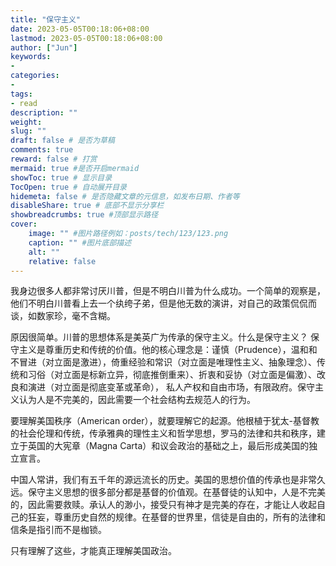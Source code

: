 ```yaml
---
title: "保守主义"
date: 2023-05-05T00:18:06+08:00
lastmod: 2023-05-05T00:18:06+08:00
author: ["Jun"]
keywords: 
- 
categories: 
- 
tags: 
- read
description: ""
weight:
slug: ""
draft: false # 是否为草稿
comments: true
reward: false # 打赏
mermaid: true #是否开启mermaid
showToc: true # 显示目录
TocOpen: true # 自动展开目录
hidemeta: false # 是否隐藏文章的元信息，如发布日期、作者等
disableShare: true # 底部不显示分享栏
showbreadcrumbs: true #顶部显示路径
cover:
    image: "" #图片路径例如：posts/tech/123/123.png
    caption: "" #图片底部描述
    alt: ""
    relative: false
---
```



我身边很多人都非常讨厌川普，但是不明白川普为什么成功。一个简单的观察是，他们不明白川普看上去一个纨绔子弟，但是他无数的演讲，对自己的政策侃侃而谈，如数家珍，毫不含糊。

原因很简单。川普的思想体系是美英广为传承的保守主义。什么是保守主义？
保守主义是尊重历史和传统的价值。他的核心理念是：谨慎（Prudence），温和和不冒进（对立面是激进），倚重经验和常识（对立面是唯理性主义、抽象理念）、传统和习俗（对立面是标新立异，彻底推倒重来）、折衷和妥协（对立面是偏激）、改良和演进（对立面是彻底变革或革命）， 私人产权和自由市场，有限政府。保守主义认为人是不完美的，因此需要一个社会结构去规范人的行为。

要理解美国秩序（American order），就要理解它的起源。他根植于犹太-基督教的社会伦理和传统，传承雅典的理性主义和哲学思想，罗马的法律和共和秩序，建立于英国的大宪章（Magna Carta）和议会政治的基础之上，最后形成美国的独立宣言。

中国人常讲，我们有五千年的源远流长的历史。美国的思想价值的传承也是非常久远。保守主义思想的很多部分都是基督的价值观。在基督徒的认知中，人是不完美的，因此需要救赎。承认人的渺小，接受只有神才是完美的存在，才能让人收起自己的狂妄，尊重历史自然的规律。在基督的世界里，信徒是自由的，所有的法律和信条是指引而不是枷锁。

只有理解了这些，才能真正理解美国政治。


<!-- <roots of american order> -->